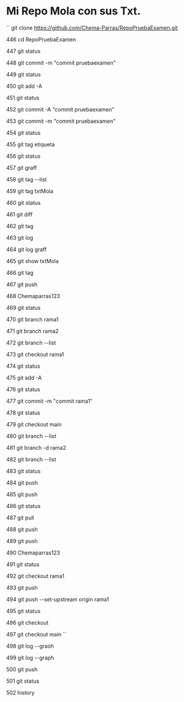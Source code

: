 # Mi Repo Mola con sus Txt.

`` git clone https://github.com/Chema-Parras/RepoPruebaExamen.git
 
  446  cd RepoPruebaExamen
  
  447  git status
  
  448  git commit -m "commit pruebaexamen"
  
  449  git status
  
  450  git add -A
  
  451  git status
  
  452  git commit -A "commit pruebaexamen"
  
  453  git commit -m "commit pruebaexamen"
  
  454  git status
  
  455  git tag etiqueta
  
  456  git status
  
  457  git graff
  
  458  git tag --list
  
  459  git tag txtMola
  
  460  git status
  
  461  git diff
  
  462  git tag
  
  463  git log
  
  464  git log graff
  
  465  git show txtMola
  
  466  git tag
  
  467  git push
  
  468  Chemaparras123
  
  469  git status
  
  470  git branch rama1
  
  471  git branch rama2
  
  472  git branch --list
  
  473  git checkout rama1
  
  474  git status
  
  475  git add -A
  
  476  git status
  
  477  git commit -m "commit rama1"
  
  478  git status
  
  479  git checkout main
  
  480  git branch --list
  
  481  git branch -d rama2
  
  482  git branch --list
  
  483  git status
  
  484  git push
  
  485  git push
  
  486  git status
  
  487  git pull
  
  488  git push
  
  489  git push
  
  490  Chemaparras123
  
  491  git status
  
  492  git checkout rama1
  
  493  git push
  
  494  git push --set-upstream origin rama1
  
  495  git status
  
  496  git checkout
  
  497  git checkout main ``
  
  498  git log --graoh
  
  499  git log --graph
  
  500  git push
  
  501  git status
  
  502  history
